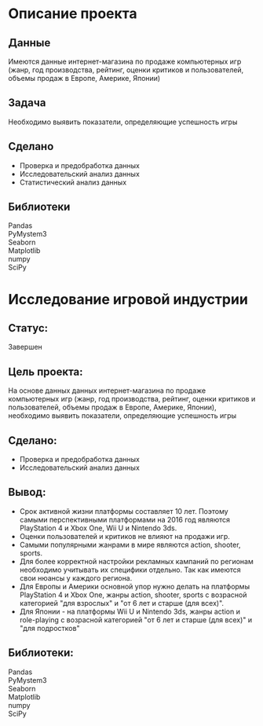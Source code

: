 # Описание проекта
## Данные
Имеются данные интернет-магазина по продаже компьютерных игр (жанр, год производства, рейтинг, оценки критиков и пользователей, объемы продаж в Европе, Америке, Японии)
## Задача
Необходимо выявить показатели, определяющие успешность игры
## Сделано
- Проверка и предобработка данных
- Исследовательский анализ данных
- Статистический анализ данных
## Библиотеки
Pandas  
PyMystem3  
Seaborn  
Matplotlib  
numpy  
SciPy

# Исследование игровой индустрии
## Статус:  
Завершен 
## Цель проекта:
На основе данных данных интернет-магазина по продаже компьютерных игр (жанр, год производства, рейтинг, оценки критиков и пользователей, объемы продаж в Европе, Америке, Японии), необходимо выявить показатели, определяющие успешность игры
## Сделано:
- Проверка и предобработка данных
- Исследовательский анализ данных
## Вывод:
- Срок активной жизни платформы составляет 10 лет. Поэтому самыми перспективными платформами на 2016 год являются PlayStation 4 и Xbox One, Wii U и Nintendo 3ds.
- Оценки пользователей и критиков не влияют на продажи игр.
- Самыми популярными жанрами в мире являются action, shooter, sports.
- Для более корректной настройки рекламных кампаний по регионам необходимо учитывать их специфики отдельно. Так как имеются свои нюансы у каждого региона.
- Для Европы и Америки основной упор нужно делать на платформы PlayStation 4 и Xbox One, жанры action, shooter, sports с возрасной категорией "для взрослых" и "от 6 лет и старше (для всех)".
- Для Японии - на платформы Wii U и Nintendo 3ds, жанры action и role-playing с возрасной категорией "от 6 лет и старше (для всех)" и "для подростков"
## Библиотеки:
Pandas  
PyMystem3  
Seaborn  
Matplotlib  
numpy  
SciPy 

